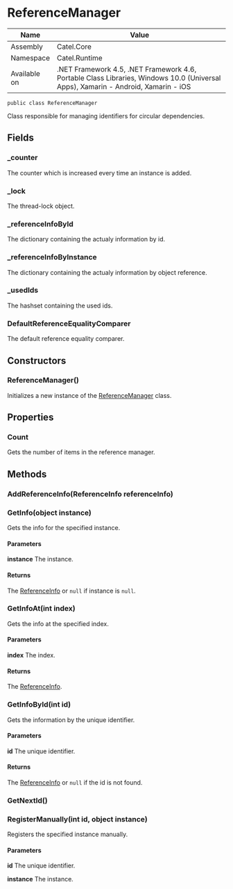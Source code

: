 

# ReferenceManager

Name|Value
---|---
Assembly|Catel.Core
Namespace|Catel.Runtime
Available on|.NET Framework 4.5, .NET Framework 4.6, Portable Class Libraries, Windows 10.0 (Universal Apps), Xamarin - Android, Xamarin - iOS

```
public class ReferenceManager
```

Class responsible for managing identifiers for circular dependencies.



## Fields

### _counter

The counter which is increased every time an instance is added.



### _lock

The thread-lock object.



### _referenceInfoById

The dictionary containing the actualy information by id.



### _referenceInfoByInstance

The dictionary containing the actualy information by object reference.



### _usedIds

The hashset containing the used ids.



### DefaultReferenceEqualityComparer

The default reference equality comparer.



## Constructors

### ReferenceManager()

Initializes a new instance of the [ReferenceManager](#) class.



## Properties

### Count

Gets the number of items in the reference manager.



## Methods

### AddReferenceInfo(ReferenceInfo referenceInfo)

### GetInfo(object instance)

Gets the info for the specified instance.

#### Parameters

**instance**
The instance.

#### Returns

The [ReferenceInfo](#) or ```null``` if instance is ```null```.



### GetInfoAt(int index)

Gets the info at the specified index.

#### Parameters

**index**
The index.

#### Returns

The [ReferenceInfo](#).



### GetInfoById(int id)

Gets the information by the unique identifier.

#### Parameters

**id**
The unique identifier.

#### Returns

The [ReferenceInfo](#) or ```null``` if the id is not found.



### GetNextId()

### RegisterManually(int id, object instance)

Registers the specified instance manually.

#### Parameters

**id**
The unique identifier.

**instance**
The instance.



